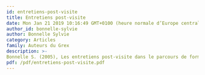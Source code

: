 ```yaml
---
id: entretiens-post-visite
title: Entretiens post-visite
date: Mon Jan 21 2019 10:16:49 GMT+0100 (heure normale d’Europe centrale)
author_id: bonnelle-sylvie
author: Bonnelle Sylvie
category: Articles
family: Auteurs du Grex
description: >-
Bonnelle S. (2005), Les entretiens post-visite dans le parcours de formation des professeurs stagiaires en EPS, Expliciter n° 59, p. 1-10. 
pdf: /pdf/entretiens-post-visite.pdf
---
```

